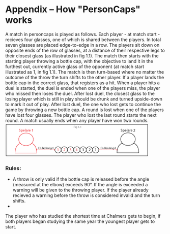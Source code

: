 # Appendix – How "PersonCaps" works
A match in personcaps is played as follows. Each player - at match start - recieves four glasses, one of which is shared between the players. In total seven glasses are placed edge-to-edge in a row. The players sit down on opposite ends of the row of glasses, at a distance of their respective legs to their closest glass (as illustrated in fig 1.1). The match then starts with the starting player throwing a bottle cap, with the objective to land it in the furthest out, currently active glass of the opponent (at match start illustrated as 1, in fig 1.1). The match is then turn-based where no matter the outcome of the throw the turn shifts to the other player. If a player lands the bottle cap in the correct glass, that registers as a hit. When a player hits a duel is started, the duel is ended when one of the players miss, the player who missed then loses the duel. After lost duel, the closest glass to the losing player which is still in play should be drunk and turned upside-down to mark it out of play. After lost duel, the one who lost gets to continue the game by throwing a new bottle cap. A round is lost when one of the players have lost four glasses. The player who lost the last round starts the next round. A match usually ends when any player have won two rounds.
![Illustration of starting condition when playing PersonCaps](../images/pc.png)

### Rules:
* A throw is only valid if the bottle cap is released before the angle (measured at the elbow) exceeds 90°. If the angle is exceeded a warning will be given to the throwing player. If the player already recieved a warning before the throw is considered invalid and the turn shifts.
*
The player who has studied the shortest time at Chalmers gets to begin, if both players began studying the same year the youngest player gets to start.
